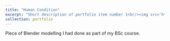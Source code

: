 ```yaml
---
title: "Human Condition"
excerpt: "Short description of portfolio item number 1<br/><img src='https://live.staticflickr.com/4380/37087149105_b34775f2af_c.jpg'>"
collection: portfolio
---
```


Piece of Blender modelling I had done as part of my BSc course.
